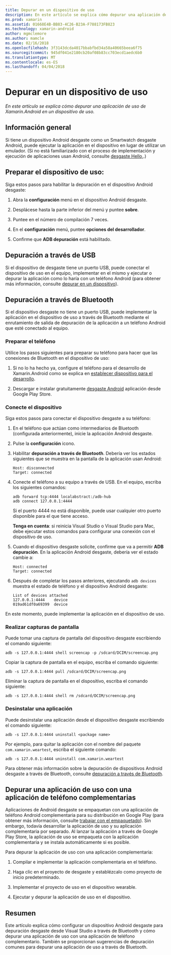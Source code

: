 ```yaml
---
title: Depurar en un dispositivo de uso
description: En este artículo se explica cómo depurar una aplicación de uso de Xamarin.Android en un dispositivo de uso.
ms.prod: xamarin
ms.assetid: 01668E4B-BB83-4C26-B23A-F788173FB823
ms.technology: xamarin-android
author: mgmclemore
ms.author: mamcle
ms.date: 02/16/2018
ms.openlocfilehash: 3f3143dcda4017bbabfbd34a58a40665beea6f75
ms.sourcegitcommit: 945df041e2180cb20af08b83cc703ecd1aedc6b0
ms.translationtype: MT
ms.contentlocale: es-ES
ms.lasthandoff: 04/04/2018
---
```

# <a name="debug-on-a-wear-device"></a>Depurar en un dispositivo de uso

_En este artículo se explica cómo depurar una aplicación de uso de Xamarin.Android en un dispositivo de uso._


## <a name="overview"></a>Información general

Si tiene un dispositivo Android desgaste como un Smartwatch desgaste Android, puede ejecutar la aplicación en el dispositivo en lugar de utilizar un emulador. (Si no está familiarizado con el proceso de implementación y ejecución de aplicaciones usan Android, consulte [desgaste Hello,](~/android/wear/get-started/hello-wear.md).)

## <a name="prepare-the-wear-device"></a>Preparar el dispositivo de uso:

Siga estos pasos para habilitar la depuración en el dispositivo Android desgaste:

1.  Abra la **configuración** menú en el dispositivo Android desgaste.

2.  Desplácese hasta la parte inferior del menú y puntee **sobre**.

3.  Puntee en el número de compilación 7 veces.

4.  En el **configuración** menú, puntee **opciones del desarrollador**.

5.  Confirme que **ADB depuración** está habilitado.


## <a name="debugging-over-usb"></a>Depuración a través de USB

Si el dispositivo de desgaste tiene un puerto USB, puede conectar el dispositivo de uso en el equipo, implementar en el mismo y ejecutar o depurar la aplicación como lo haría con un teléfono Android (para obtener más información, consulte [depurar en un dispositivo](~/android/deploy-test/debugging/debug-on-device.md)).


## <a name="debugging-over-bluetooth"></a>Depuración a través de Bluetooth

Si el dispositivo desgaste no tiene un puerto USB, puede implementar la aplicación en el dispositivo de uso a través de Bluetooth mediante el enrutamiento de salida de depuración de la aplicación a un teléfono Android que esté conectado al equipo. 

### <a name="prepare-your-phone"></a>Preparar el teléfono

Utilice los pasos siguientes para preparar su teléfono para hacer que las conexiones de Bluetooth en el dispositivo de uso: 

1.  Si no lo ha hecho ya, configure el teléfono para el desarrollo de Xamarin.Android como se explica en [establecer dispositivo para el desarrollo](~/android/get-started/installation/set-up-device-for-development.md).

2.  Descargar e instalar gratuitamente [desgaste Android](https://play.google.com/store/apps/details?id=com.google.android.wearable.app) aplicación desde Google Play Store.

### <a name="connect-the-device"></a>Conecte el dispositivo

Siga estos pasos para conectar el dispositivo desgaste a su teléfono:

1.  En el teléfono que actúan como intermediarios de Bluetooth (configurada anteriormente), inicie la aplicación Android desgaste. 

2.  Pulse la **configuración** icono.

3.  Habilitar **depuración a través de Bluetooth**. Debería ver los estados siguientes que se muestra en la pantalla de la aplicación usan Android:

        Host: disconnected
        Target: connected

4.  Conecte el teléfono a su equipo a través de USB. En el equipo, escriba los siguientes comandos:

    ```shell
    adb forward tcp:4444 localabstract:/adb-hub
    adb connect 127.0.0.1:4444
    ```

    Si el puerto 4444 no está disponible, puede usar cualquier otro puerto disponible para el que tiene acceso. 

    **Tenga en cuenta**: si reinicia Visual Studio o Visual Studio para Mac, debe ejecutar estos comandos para configurar una conexión con el dispositivo de uso.

5.  Cuando el dispositivo desgaste solicite, confirme que va a permitir **ADB depuración**. En la aplicación Android desgaste, debería ver el estado cambie a:

        Host: connected
        Target: connected

6.  Después de completar los pasos anteriores, ejecutando `adb devices` muestra el estado de teléfono y el dispositivo Android desgaste:

        List of devices attached
        127.0.0.1:4444    device
        019ad61df0a69399  device

En este momento, puede implementar la aplicación en el dispositivo de uso.

<a name="screenshots" />

### <a name="taking-screenshots"></a>Realizar capturas de pantalla

Puede tomar una captura de pantalla del dispositivo desgaste escribiendo el comando siguiente: 

```shell
adb -s 127.0.0.1:4444 shell screencap -p /sdcard/DCIM/screencap.png
```

Copiar la captura de pantalla en el equipo, escriba el comando siguiente:

```shell
adb -s 127.0.0.1:4444 pull /sdcard/DCIM/screencap.png
```

Eliminar la captura de pantalla en el dispositivo, escriba el comando siguiente:

```shell
adb -s 127.0.0.1:4444 shell rm /sdcard/DCIM/screencap.png
```


### <a name="uninstalling-an-app"></a>Desinstalar una aplicación

Puede desinstalar una aplicación desde el dispositivo desgaste escribiendo el comando siguiente:

```shell
adb -s 127.0.0.1:4444 uninstall <package name>
```

Por ejemplo, para quitar la aplicación con el nombre del paquete `com.xamarin.weartest`, escriba el siguiente comando:

```shell
adb -s 127.0.0.1:4444 uninstall com.xamarin.weartest
```

Para obtener más información sobre la depuración de dispositivos Android desgaste a través de Bluetooth, consulte [depuración a través de Bluetooth](https://developer.android.com/training/wearables/apps/bt-debugging.html).


## <a name="debugging-a-wear-app-with-a-companion-phone-app"></a>Depurar una aplicación de uso con una aplicación de teléfono complementarias

Aplicaciones de Android desgaste se empaquetan con una aplicación de teléfono Android complementaria para su distribución en Google Play (para obtener más información, consulte [trabajar con el empaquetado](~/android/wear/deploy-test/packaging.md)). Sin embargo, todavía desarrollar la aplicación de uso y su aplicación complementaria por separado. Al lanzar la aplicación a través de Google Play Store, la aplicación de uso se empaqueta con la aplicación complementaria y se instala automáticamente si es posible.

Para depurar la aplicación de uso con una aplicación complementaria: 

1.  Compilar e implementar la aplicación complementaria en el teléfono.

2.  Haga clic en el proyecto de desgaste y establézcalo como proyecto de inicio predeterminado.

3.  Implementar el proyecto de uso en el dispositivo wearable.

4.  Ejecutar y depurar la aplicación de uso en el dispositivo.

 
## <a name="summary"></a>Resumen

Este artículo explica cómo configurar un dispositivo Android desgaste para depuración desgaste desde Visual Studio a través de Bluetooth y cómo depurar una aplicación de uso con una aplicación de teléfono complementario. También se proporcionan sugerencias de depuración comunes para depurar una aplicación de uso a través de Bluetooth.
